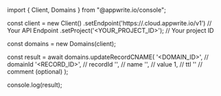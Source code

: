 import { Client, Domains } from "@appwrite.io/console";

const client = new Client()
    .setEndpoint('https://<REGION>.cloud.appwrite.io/v1') // Your API Endpoint
    .setProject('<YOUR_PROJECT_ID>'); // Your project ID

const domains = new Domains(client);

const result = await domains.updateRecordCNAME(
    '<DOMAIN_ID>', // domainId
    '<RECORD_ID>', // recordId
    '<NAME>', // name
    '<VALUE>', // value
    1, // ttl
    '<COMMENT>' // comment (optional)
);

console.log(result);
